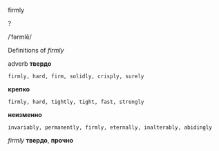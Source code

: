 firmly

?

/ˈfərmlē/

Definitions of _firmly_

adverb
**твердо**

    firmly, hard, firm, solidly, crisply, surely
**крепко**

    firmly, hard, tightly, tight, fast, strongly
**неизменно**

    invariably, permanently, firmly, eternally, inalterably, abidingly

_firmly_
**твердо**, **прочно**